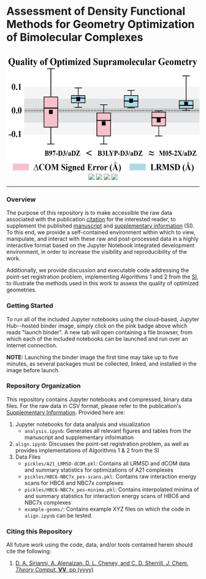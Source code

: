 
Assessment of Density Functional Methods for Geometry Optimization of
Bimolecular Complexes
===

<p  align="center">
<br>
<img src="media/toc.png" alt="Table of Contents Graphic" height=300> <br>
<a href="http://pubs.acs.org/doi/full/10.1021/acs.jctc.6b00797"><img src="https://img.shields.io/badge/DOI-%2010.1021%2Facs.jctc.6b00797-blue.svg"/></a>
<a href="https://mybinder.org/v2/gh/cdsgroup/dftoptbench-si/master"><img src="https://mybinder.org/badge.svg"/></a>
<a href="mailto:sherrill@chemistry.gatech.edu"><img src="https://img.shields.io/badge/email-authors-yellowgreen.svg"/></a>
<a href="https://opensource.org/licenses/BSD-3-Clause"><img src="https://img.shields.io/badge/License-BSD%203--Clause-red.svg"/></a>
<br>
</p>

---

### Overview

The purpose of this repository is to make accessible the raw data associated
with the publication [citation]() for the interested reader, to supplement the
published [manuscript]() and [supplementary information]() (SI).  To this end,
we provide a self-contained environment within which to view, manipulate, and
interact with these raw and post-processed data in a highly interactive format
based on the Jupyter Notebook integrated development environment, in order to
increase the visibility and reproducibility of the work.  

Additionally, we provide discussion and executable code addressing the
point-set registration problem, implementing Algorithms 1 and 2 from the
[SI](), to illustrate the methods used in this work to assess the quality of
optimized geometries.  

### Getting Started

To run all of the included Jupyter notebooks using the cloud-based, Jupyter
Hub--hosted binder image, simply click on the pink badge above which reads
"launch binder".  A new tab will open containing a file browser, from which
each of the included notebooks can be launched and run over an Internet
connection.

**NOTE:** Launching the binder image the first time may take up to five
minutes, as several packages must be collected, linked, and installed in the
image before launch.

### Repository Organization

This repository contains Jupyter notebooks and compressed, binary data files.
For the raw data in CSV format, please refer to the publication's
[Supplementary Information](). Provided here are:

1. Jupyter notebooks for data analysis and visualization
    * `analysis.ipynb`: Generates all relevant figures and tables from the
manuscript and supplementary information
2. `align.ipynb`: Discusses the point-set registration problem, as well
as provides implementations of Algorithms 1 & 2 from the SI
3. Data Files
    * `pickles/A21_LRMSD-dCOM.pkl`: Contains all LRMSD and dCOM data and 
summary statistics for optimizations of A21 complexes
    * `pickles/HBC6-NBC7x_pes-scans.pkl`: Contains raw interaction energy 
scans for HBC6 and NBC7x complexes
    * `pickles/HBC6-NBC7x_pes-minima.pkl`: Contains interpolated minima of and 
summary statistics for interaction energy scans of HBC6 and NBC7x complexes
    * `example-geoms/`: Contains example XYZ files on which the code in 
`align.ipynb` can be tested.

### Citing this Repository

All future work using the code, data, and/or tools contained herein should cite
the following:

1. [D. A. Sirianni, A. Alenaizan, D. L. Cheney, and C. D. Sherrill.
*J. Chem. Theory Comput.* **VV**, pp (yyyy)]()



